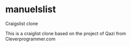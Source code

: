 # manuelslist
Craigslist clone

This is a craiglist clone based on the project of Qazi from Cleverprogrammer.com
